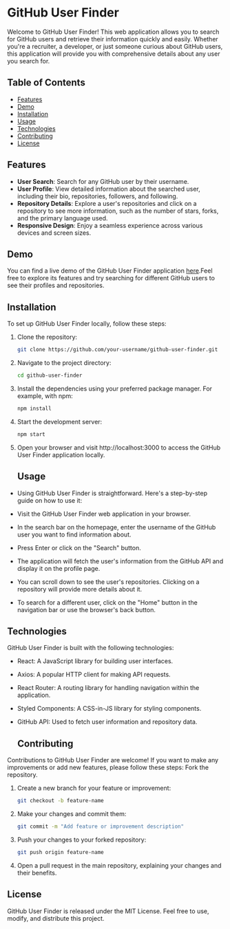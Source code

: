 # GitHub User Finder

Welcome to GitHub User Finder! This web application allows you to search for GitHub users and retrieve their information quickly and easily. Whether you're a recruiter, a developer, or just someone curious about GitHub users, this application will provide you with comprehensive details about any user you search for.

## Table of Contents

- [Features](#features)
- [Demo](#demo)
- [Installation](#installation)
- [Usage](#usage)
- [Technologies](#technologies)
- [Contributing](#contributing)
- [License](#license)

## Features

- **User Search**: Search for any GitHub user by their username.
- **User Profile**: View detailed information about the searched user, including their bio, repositories, followers, and following.
- **Repository Details**: Explore a user's repositories and click on a repository to see more information, such as the number of stars, forks, and the primary language used.
- **Responsive Design**: Enjoy a seamless experience across various devices and screen sizes.

## Demo

You can find a live demo of the GitHub User Finder application [here](https://github-user-finder-demo.com).Feel free to explore its features and try searching for different GitHub users to see their profiles and repositories.

## Installation

To set up GitHub User Finder locally, follow these steps:

1. Clone the repository:

   ```bash
   git clone https://github.com/your-username/github-user-finder.git
   
2. Navigate to the project directory:
   ```bash
   cd github-user-finder

3. Install the dependencies using your preferred package manager. For example, with npm:
   ```bash
   npm install

4. Start the development server:
   ```bash
   npm start

5. Open your browser and visit http://localhost:3000 to access the GitHub User Finder application locally.


   ## Usage
- Using GitHub User Finder is straightforward. Here's a step-by-step guide on how to use it:

- Visit the GitHub User Finder web application in your browser.

- In the search bar on the homepage, enter the username of the GitHub user you want to find information about.

- Press Enter or click on the "Search" button.

- The application will fetch the user's information from the GitHub API and display it on the profile page.

- You can scroll down to see the user's repositories. Clicking on a repository will provide more details about it.

- To search for a different user, click on the "Home" button in the navigation bar or use the browser's back button.


## Technologies
GitHub User Finder is built with the following technologies:

- React: A JavaScript library for building user interfaces.
- Axios: A popular HTTP client for making API requests.
- React Router: A routing library for handling navigation within the application.
- Styled Components: A CSS-in-JS library for styling components.
- GitHub API: Used to fetch user information and repository data.

  ## Contributing
Contributions to GitHub User Finder are welcome! If you want to make any improvements or add new features, please follow these steps:
Fork the repository.

1. Create a new branch for your feature or improvement:
    ```bash
    git checkout -b feature-name

2. Make your changes and commit them:
   ```bash
   git commit -m "Add feature or improvement description"

3. Push your changes to your forked repository:
   ```bash
   git push origin feature-name

4. Open a pull request in the main repository, explaining your changes and their benefits.


## License
GitHub User Finder is released under the MIT License. Feel free to use, modify, and distribute this project.
